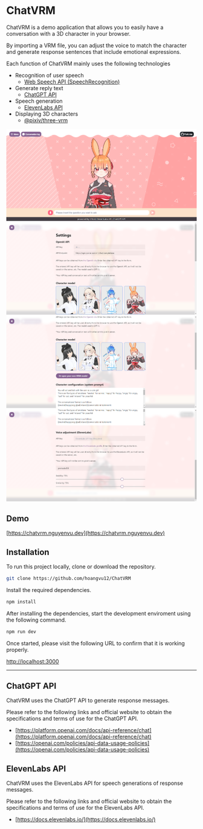 # ChatVRM

ChatVRM is a demo application that allows you to easily have a conversation with a 3D character in your browser.

By importing a VRM file, you can adjust the voice to match the character and generate response sentences that include emotional expressions.

Each function of ChatVRM mainly uses the following technologies

- Recognition of user speech
  - [Web Speech API (SpeechRecognition)](https://developer.mozilla.org/ja/docs/Web/API/SpeechRecognition)
- Generate reply text
  - [ChatGPT API](https://platform.openai.com/docs/api-reference/chat)
- Speech generation
  - [ElevenLabs API](https://beta.elevenlabs.io/)
- Displaying 3D characters
  - [@pixiv/three-vrm](https://github.com/pixiv/three-vrm)

![home.png](./images/home.png)
![settings-1.png](./images/settings-1.png)
![settings-2.png](./images/settings-2.png)
![settings-3.png](./images/settings-3.png)

## Demo

[https://chatvrm.nguyenvu.dev](https://chatvrm.nguyenvu.dev)

## Installation

To run this project locally, clone or download the repository.

```bash
git clone https://github.com/hoangvu12/ChatVRM
```

Install the required dependencies.

```bash
npm install
```

After installing the dependencies, start the development enviroment using the following command.

```bash
npm run dev
```

Once started, please visit the following URL to confirm that it is working properly.

[http://localhost:3000](http://localhost:3000)

---

## ChatGPT API

ChatVRM uses the ChatGPT API to generate response messages.

Please refer to the following links and official website to obtain the specifications and terms of use for the ChatGPT API.

- [https://platform.openai.com/docs/api-reference/chat](https://platform.openai.com/docs/api-reference/chat)
- [https://openai.com/policies/api-data-usage-policies](https://openai.com/policies/api-data-usage-policies)

## ElevenLabs API

ChatVRM uses the ElevenLabs API for speech generations of response messages.

Please refer to the following links and official website to obtain the specifications and terms of use for the ElevenLabs API.

- [https://docs.elevenlabs.io/](https://docs.elevenlabs.io/)
